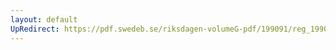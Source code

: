 ```yaml
---
layout: default
UpRedirect: https://pdf.swedeb.se/riksdagen-volumeG-pdf/199091/reg_199091/reg_199091_0701.pdf
---
```

